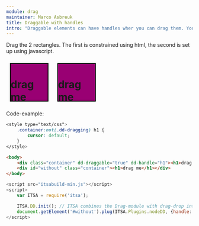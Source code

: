 ```yaml
---
module: drag
maintainer: Marco Asbreuk
title: Draggable with handles
intro: "Draggable elements can have handles wher you can drag them. You set this up using the attribute <b>dd-handle==\"css-selector\"</b>, or using javascript by using <b>node.plugin(ITSA.Plugins.nodeDD, {handle: 'css-selector'})</b>. The plugin does nothing more than add the right attribute to the draggable Element, and it just works.</b>"
---
```


<style type="text/css">
    .container:not(.dd-dragging) h1 {
        cursor: default;
    }
    .container {
        margin: 10px;
        height: 100px;
        width: 100px;
        background-color: #990073;
        border: 2px solid #000;
        display: inline-block;
        *display: inline;
        *zoom: 1;
    }
    .body-content.module .container h1 {
        font-size: 1em;
        background-color: #000;
        color: #FFF;
        padding: 0.2em;
        margin: 0;
        text-align: center;
    }
    .body-content.module p.spaced {
        margin-top: 10em;
    }
</style>

Drag the 2 rectangles. The first is constrained using html, the second is set up using javascript.

<div class="container" dd-draggable="true" dd-handle="h1"><h1>drag me</h1></div>
<div id="without" class="container"><h1>drag me</h1></div>

<p class="spaced">Code-example:</p>

```css
<style type="text/css">
    .container:not(.dd-dragging) h1 {
        cursor: default;
    }
</style>
```

```html
<body>
    <div class="container" dd-draggable="true" dd-handle="h1"><h1>drag me</h1></div>
    <div id="without" class="container"><h1>drag me</h1></div>
</body>
```

```js
<script src="itsabuild-min.js"></script>
<script>
    var ITSA = require('itsa');

    ITSA.DD.init(); // ITSA combines the Drag-module with drag-drop into ITSA.DD
    document.getElement('#without').plug(ITSA.Plugins.nodeDD, {handle: 'h1'});
</script>
```

<script src="../../dist/itsabuild-min.js"></script>
<script>
    var ITSA = require('itsa');

    ITSA.DD.init(); // ITSA combines the Drag-module with drag-drop into ITSA.DD
    document.getElement('#without').plug(ITSA.Plugins.nodeDD, {handle: 'h1'});
</script>
